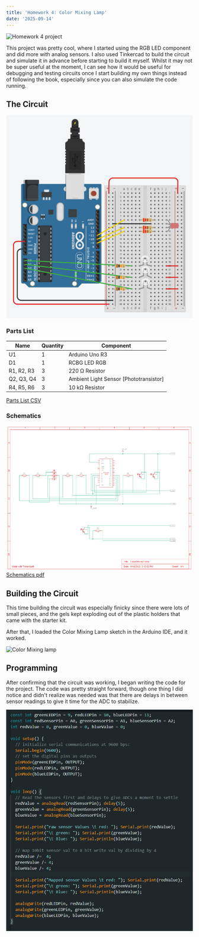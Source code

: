 ```yaml
---
title: 'Homework 4: Color Mixing Lamp'
date: '2025-09-14'
---
```


![Homework 4 project](/assets/HW4/HW4.jpg)

This project was pretty cool, where I started using the RGB LED component and did more with analog sensors. I also used Tinkercad to build the circuit and simulate it in advance before starting to build it myself. Whilst it may not be super useful at the moment, I can see how it would be useful for debugging and testing circuits once I start building my own things instead of following the book, especially since you can also simulate the code running.

## The Circuit
![Circuit](/assets/HW4/circuit.png)

### Parts List

|Name      |Quantity|Component                              |
|----------|--------|---------------------------------------|
|U1        |1       |Arduino Uno R3                         |
|D1        |1       |RCBG LED RGB                           |
|R1, R2, R3|3       |220 Ω Resistor                         |
|Q2, Q3, Q4|3       |Ambient Light Sensor [Phototransistor] |
|R4, R5, R6|3       |10 kΩ Resistor                         |

[Parts List CSV](/assets/HW4/color_mixing_lamp_parts_list.csv)

### Schematics
![Schematics](/assets/HW4/color_mixing_lamp_schematics.png)
[Schematics pdf](/assets/HW4/color_mixing_lamp_schematics.pdf)

## Building the Circuit

This time building the circuit was especially finicky since there were lots of small pieces, and the gels kept exploding out of the plastic holders that came with the starter kit.

After that, I loaded the Color Mixing Lamp sketch in the Arduino IDE, and it worked.

![Color Mixing lamp](/assets/HW4/color_mixing_lamp.gif)

## Programming

After confirming that the circuit was working, I began writing the code for the project. The code was pretty straight forward, though one thing I did notice and didn't realize was needed was that there are delays in between sensor readings to give it time for the ADC to stabilize.

![Color mixing lamp code](/assets/HW4/program.png)
